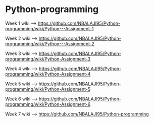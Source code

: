 # Python-programming
Week 1 wiki --> https://github.com/NBALAJI95/Python-programming/wiki/Python---Assignment-1

Week 2 wiki --> https://github.com/NBALAJI95/Python-programming/wiki/Python---Assignment-2

Week 3 wiki --> https://github.com/NBALAJI95/Python-programming/wiki/Python-Assignment-3

Week 4 wiki --> https://github.com/NBALAJI95/Python-programming/wiki/Python-Assignment-4

Week 5 wiki --> https://github.com/NBALAJI95/Python-programming/wiki/Python-Assignment-5

Week 6 wiki --> https://github.com/NBALAJI95/Python-programming/wiki/Python-Assignment-6

Week 7 wiki --> https://github.com/NBALAJI95/Python-programming

